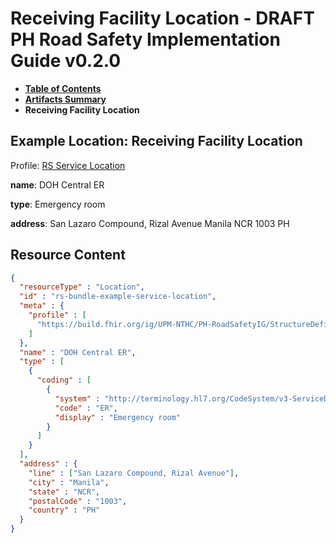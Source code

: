 # Receiving Facility Location - DRAFT PH Road Safety Implementation Guide v0.2.0

* [**Table of Contents**](toc.md)
* [**Artifacts Summary**](artifacts.md)
* **Receiving Facility Location**

## Example Location: Receiving Facility Location

Profile: [RS Service Location](StructureDefinition-rs-location-service.md)

**name**: DOH Central ER

**type**: Emergency room

**address**: San Lazaro Compound, Rizal Avenue Manila NCR 1003 PH 



## Resource Content

```json
{
  "resourceType" : "Location",
  "id" : "rs-bundle-example-service-location",
  "meta" : {
    "profile" : [
      "https://build.fhir.org/ig/UPM-NTHC/PH-RoadSafetyIG/StructureDefinition/rs-location-service"
    ]
  },
  "name" : "DOH Central ER",
  "type" : [
    {
      "coding" : [
        {
          "system" : "http://terminology.hl7.org/CodeSystem/v3-ServiceDeliveryLocationRoleType",
          "code" : "ER",
          "display" : "Emergency room"
        }
      ]
    }
  ],
  "address" : {
    "line" : ["San Lazaro Compound, Rizal Avenue"],
    "city" : "Manila",
    "state" : "NCR",
    "postalCode" : "1003",
    "country" : "PH"
  }
}

```
